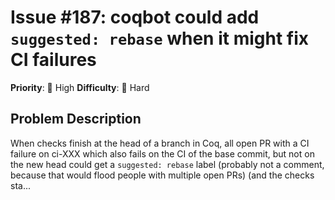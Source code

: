 # Issue #187: coqbot could add `suggested: rebase` when it might fix CI failures

**Priority**: 🚨 High
**Difficulty**: 🔴 Hard

## Problem Description

When checks finish at the head of a branch in Coq, all open PR with a CI failure on ci-XXX which also fails on the CI of the base commit, but not on the new head could get a `suggested: rebase` label (probably not a comment, because that would flood people with multiple open PRs) (and the checks sta...
